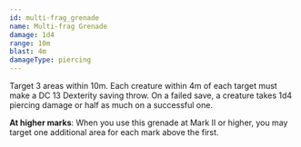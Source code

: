 ```yaml
---
id: multi-frag_grenade
name: Multi-frag Grenade
damage: 1d4
range: 10m
blast: 4m
damageType: piercing
---
```

Target 3 areas within 10m. Each creature within 4m of each target must make a DC 13 Dexterity saving throw.
On a failed save, a creature takes 1d4 piercing damage or half as much on a successful one.

__At higher marks__: When you use this grenade at Mark II or higher, you may target one additional area for each mark above the first.
